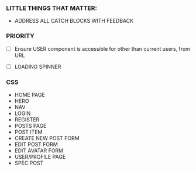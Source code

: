 ### LITTLE THINGS THAT MATTER:

- ADDRESS ALL CATCH BLOCKS WITH FEEDBACK

### PRIORITY

- [ ] Ensure USER component is accessible for other than current users, from URL

- [ ] LOADING SPINNER

### CSS

- HOME PAGE
- HERO
- NAV
- LOGIN
- REGISTER
- POSTS PAGE
- POST ITEM
- CREATE NEW POST FORM
- EDIT POST FORM
- EDIT AVATAR FORM
- USER/PROFILE PAGE
- SPEC POST
